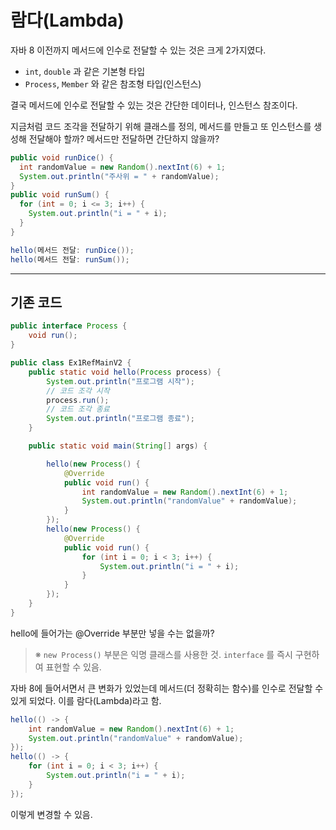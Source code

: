 # 람다(Lambda)

자바 8 이전까지 메서드에 인수로 전달할 수 있는 것은 크게 2가지였다.

- `int`, `double` 과 같은 기본형 타입
- `Process`, `Member` 와 같은 참조형 타입(인스턴스)

결국 메서드에 인수로 전달할 수 있는 것은 간단한 데이터나, 인스턴스 참조이다.

지금처럼 코드 조각을 전달하기 위해 클래스를 정의, 메서드를 만들고 또 인스턴스를 생성해 전달해야 할까? 메서드만 전달하면 간단하지 않을까?

```java
public void runDice() {
  int randomValue = new Random().nextInt(6) + 1;
  System.out.println("주사위 = " + randomValue);
}
public void runSum() {
  for (int = 0; i <= 3; i++) {
    System.out.println("i = " + i);
  }
}
```

```java
hello(메서드 전달: runDice());
hello(메서드 전달: runSum());
```

---

## 기존 코드

```java
public interface Process {
    void run();
}

public class Ex1RefMainV2 {
    public static void hello(Process process) {
        System.out.println("프로그램 시작");
        // 코드 조각 시작
        process.run();
        // 코드 조각 종료
        System.out.println("프로그램 종료");
    }

    public static void main(String[] args) {

        hello(new Process() {
            @Override
            public void run() {
                int randomValue = new Random().nextInt(6) + 1;
                System.out.println("randomValue" + randomValue);
            }
        });
        hello(new Process() {
            @Override
            public void run() {
                for (int i = 0; i < 3; i++) {
                    System.out.println("i = " + i);
                }
            }
        });
    }
}
```

hello에 들어가는 @Override 부분만 넣을 수는 없을까?

> ※ `new Process()` 부분은 익명 클래스를 사용한 것. `interface` 를 즉시 구현하여 표현할 수 있음.

자바 8에 들어서면서 큰 변화가 있었는데 메서드(더 정확히는 함수)를 인수로 전달할 수 있게 되었다. 이를 람다(Lambda)라고 함.

```java
hello(() -> {
    int randomValue = new Random().nextInt(6) + 1;
    System.out.println("randomValue" + randomValue);
});
hello(() -> {
    for (int i = 0; i < 3; i++) {
        System.out.println("i = " + i);
    }
});
```

이렇게 변경할 수 있음.

